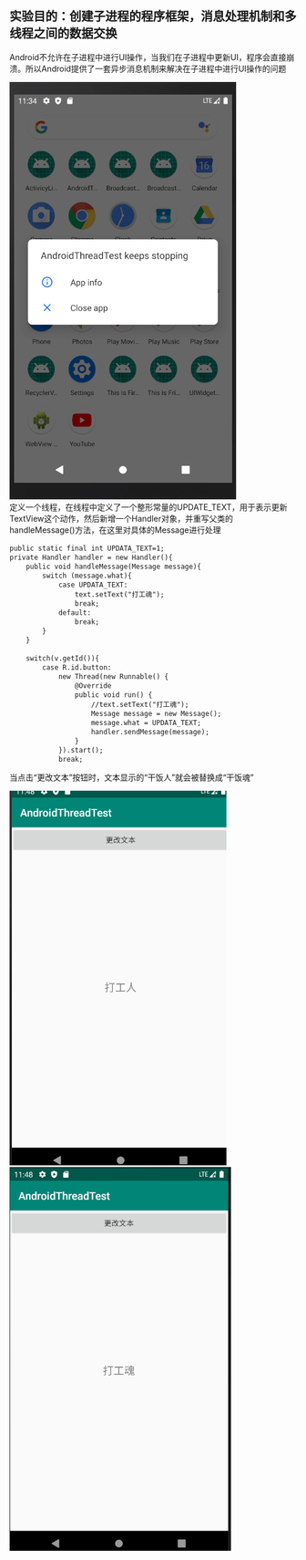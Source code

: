 ## 实验目的：创建子进程的程序框架，消息处理机制和多线程之间的数据交换


Android不允许在子进程中进行UI操作，当我们在子进程中更新UI，程序会直接崩溃。所以Android提供了一套异步消息机制来解决在子进程中进行UI操作的问题  

![程序崩溃](/AndroidThreadTest/img/捕获.PNG)     
定义一个线程，在线程中定义了一个整形常量的UPDATE_TEXT，用于表示更新TextView这个动作，然后新增一个Handler对象，并重写父类的handleMessage()方法，在这里对具体的Message进行处理  

    public static final int UPDATA_TEXT=1;
    private Handler handler = new Handler(){
        public void handleMessage(Message message){
            switch (message.what){
                case UPDATA_TEXT:
                    text.setText("打工魂");
                    break;
                default:
                    break;
            }
        }

		switch(v.getId()){
            case R.id.button:
                new Thread(new Runnable() {
                    @Override
                    public void run() {
                        //text.setText("打工魂");
                        Message message = new Message();
                        message.what = UPDATA_TEXT;
                        handler.sendMessage(message);
                    }
                }).start();
                break;

当点击“更改文本”按钮时，文本显示的“干饭人”就会被替换成“干饭魂”   

![干饭人](/AndroidThreadTest/img/捕获1.PNG)  
![干饭魂](/AndroidThreadTest/img/捕获2.PNG)  


